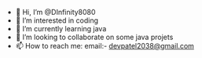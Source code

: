 - 👋 Hi, I’m @DInfinity8080 
- 👀 I’m interested in coding
- 🌱 I’m currently learning java
- 💞️ I’m looking to collaborate on some java projets
- 📫 How to reach me: email:- devpatel2038@gmail.com

<!---
DInfinity8080/DInfinity8080 is a ✨ special ✨ repository because its `README.md` (this file) appears on your GitHub profile.
You can click the Preview link to take a look at your changes.
--->
